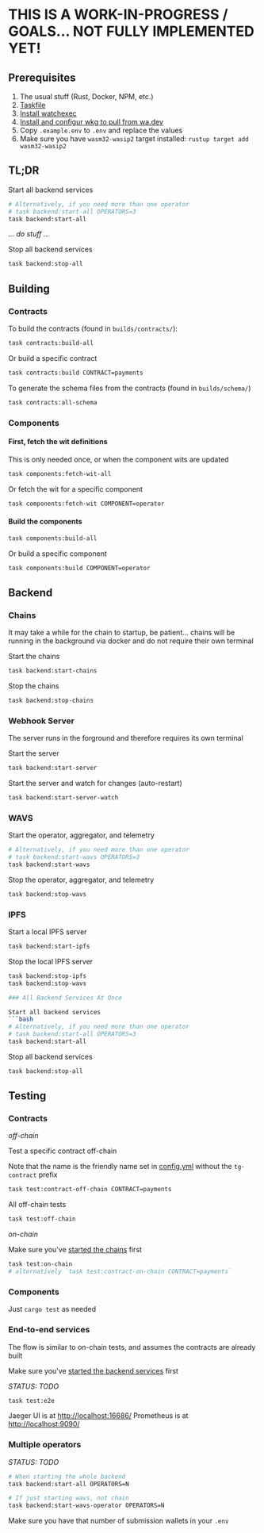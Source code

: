# THIS IS A WORK-IN-PROGRESS / GOALS... NOT FULLY IMPLEMENTED YET!

## Prerequisites

1. The usual stuff (Rust, Docker, NPM, etc.)
2. [Taskfile](https://taskfile.dev/installation)
3. [Install watchexec](https://github.com/watchexec/watchexec?tab=readme-ov-file#install)
4. [Install and configur wkg to pull from wa.dev](https://crates.io/crates/wkg)
5. Copy `.example.env` to `.env` and replace the values
6. Make sure you have `wasm32-wasip2` target installed: `rustup target add wasm32-wasip2`

## TL;DR

Start all backend services
```bash
# Alternatively, if you need more than one operator
# task backend:start-all OPERATORS=3
task backend:start-all
```

_... do stuff ..._

Stop all backend services
```bash
task backend:stop-all
```

## Building

### Contracts

To build the contracts (found in `builds/contracts/`):

```bash
task contracts:build-all
```

Or build a specific contract

```bash
task contracts:build CONTRACT=payments
```

To generate the schema files from the contracts (found in `builds/schema/`)

```bash
task contracts:all-schema
```


### Components

#### First, fetch the wit definitions

This is only needed once, or when the component wits are updated

```bash
task components:fetch-wit-all
```

Or fetch the wit for a specific component

```bash
task components:fetch-wit COMPONENT=operator
```

#### Build the components

```bash
task components:build-all
```

Or build a specific component

```bash
task components:build COMPONENT=operator
```

## Backend

### Chains

It may take a while for the chain to startup, be patient... chains will be running in the background via docker and do not require their own terminal

Start the chains
```bash
task backend:start-chains
```

Stop the chains
```bash
task backend:stop-chains
```

### Webhook Server

The server runs in the forground and therefore requires its own terminal

Start the server
```bash
task backend:start-server
```

Start the server and watch for changes (auto-restart)
```bash
task backend:start-server-watch
```

### WAVS

Start the operator, aggregator, and telemetry
```bash
# Alternatively, if you need more than one operator
# task backend:start-wavs OPERATORS=3
task backend:start-wavs
```

Stop the operator, aggregator, and telemetry
```bash
task backend:stop-wavs
```

### IPFS

Start a local IPFS server

```bash
task backend:start-ipfs
```

Stop the local IPFS server
```bash
task backend:stop-ipfs
task backend:stop-wavs

### All Backend Services At Once

Start all backend services
```bash
# Alternatively, if you need more than one operator
# task backend:start-all OPERATORS=3
task backend:start-all
```

Stop all backend services
```bash
task backend:stop-all
```

## Testing


### Contracts

*off-chain*

Test a specific contract off-chain

Note that the name is the friendly name set in [config.yml](../taskfile/config.yml) without the `tg-contract` prefix

```bash
task test:contract-off-chain CONTRACT=payments
```

All off-chain tests
```bash
task test:off-chain
```

*on-chain*

Make sure you've [started the chains](#chains) first

```bash
task test:on-chain
# alternatively `task test:contract-on-chain CONTRACT=payments`
```


### Components

Just `cargo test` as needed

### End-to-end services

The flow is similar to on-chain tests, and assumes the contracts are already built

Make sure you've [started the backend services](#all-backend-services-at-once) first

_STATUS: TODO_
```bash
task test:e2e
```

Jaeger UI is at [http://localhost:16686/](http://localhost:16686/)
Prometheus is at [http://localhost:9090/](http://localhost:9090/)

### Multiple operators

_STATUS: TODO_
```bash
# When starting the whole backend
task backend:start-all OPERATORS=N

# If just starting wavs, not chain
task backend:start-wavs-operator OPERATORS=N
```

Make sure you have that number of submission wallets in your `.env`
